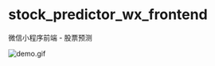 # stock_predictor_wx_frontend

微信小程序前端 - 股票预测

![demo.gif](https://wx2.sinaimg.cn/mw690/008b8Ivhgy1ghwlsd7d6zg308w0h0ncn.gif)

